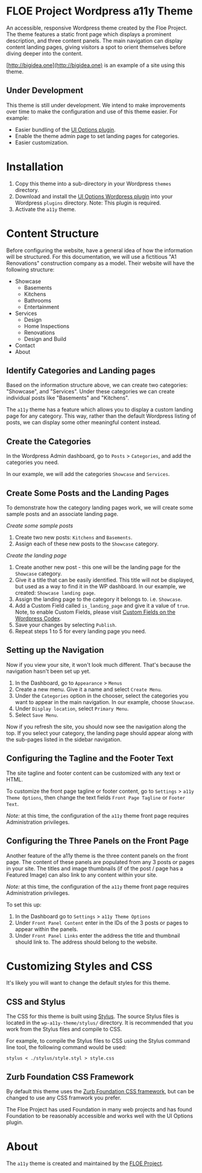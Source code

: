 # FLOE Project Wordpress a11y Theme

An accessible, responsive Wordpress theme created by the Floe Project. The theme features a static front page which displays a prominent description, and three content panels. The main navigation can display content landing pages, giving visitors a spot to orient themselves before diving deeper into the content.

[http://bigidea.one](http://bigidea.one) is an example of a site using this theme.

## Under Development

This theme is still under development. We intend to make improvements over time to make the configuration and use of this theme easier. For example:

* Easier bundling of the [UI Options plugin](https://github.com/fluid-project/uio-wordpress-plugin).
* Enable the theme admin page to set landing pages for categories.
* Easier customization.

# Installation

1. Copy this theme into a sub-directory in your Wordpress `themes` directory.
2. Download and install the [UI Options Wordpress plugin](https://github.com/fluid-project/uio-wordpress-plugin) into your Wordpress `plugins` directory. Note: This plugin is required.
3. Activate the `a11y` theme.

# Content Structure

Before configuring the website, have a general idea of how the information will be structured. For this documentation, we will use a fictitious "A1 Renovations" construction company as a model. Their website will have the following structure:

* Showcase
    * Basements
    * Kitchens
    * Bathrooms
    * Entertainment
* Services
    * Design
    * Home Inspections
    * Renovations
    * Design and Build
* Contact
* About

## Identify Categories and Landing pages

Based on the information structure above, we can create two categories: "Showcase", and "Services". Under these categories we can create individual posts like "Basements" and "Kitchens".

The `a11y` theme has a feature which allows you to display a custom landing page for any category. This way, rather than the default Wordpress listing of posts, we can display some other meaningful content instead.

## Create the Categories
In the Wordpress Admin dashboard, go to `Posts` > `Categories`, and add the categories you need.

In our example, we will add the categories `Showcase` and `Services`.

## Create Some Posts and the Landing Pages
To demonstrate how the category landing pages work, we will create some sample posts and an associate landing page.

*Create some sample posts*
1. Create two new posts: `Kitchens` and `Basements`.
2. Assign each of these new posts to the `Showcase` category.

*Create the landing page*
1. Create another new post - this one will be the landing page for the `Showcase` category.
2. Give it a title that can be easily identified. This title will not be displayed, but used as a way to find it in the WP dashboard. In our example, we created: `Showcase landing page`.
3. Assign the landing page to the category it belongs to. i.e. `Showcase`.
4. Add a Custom Field called `is_landing_page` and give it a value of `true`. Note, to enable Custom Fields, please visit [Custom Fields on the Wordpress Codex](https://codex.wordpress.org/Custom_Fields#Usage).
5. Save your changes by selecting `Publish`.
6. Repeat steps 1 to 5 for every landing page you need.

## Setting up the Navigation

Now if you view your site, it won't look much different. That's because the navigation hasn't been set up yet.

1. In the Dashboard, go to `Appearance` > `Menus`
2. Create a new menu. Give it a name and select `Create Menu`.
3. Under the `Categories` option in the chooser, select the categories you want to appear in the main navigation. In our example, choose `Showcase`.
4. Under `Display location`, select `Primary Menu`.
5. Select `Save Menu`.

Now if you refresh the site, you should now see the navigation along the top. If you select your category, the landing page should appear along with the sub-pages listed in the sidebar navigation.

## Configuring the Tagline and the Footer Text

The site tagline and footer content can be customized with any text or HTML.

To customize the front page tagline or footer content, go to `Settings` > `a11y Theme Options`, then change the text fields `Front Page Tagline` or `Footer Text`.

*Note:* at this time, the configuration of the `a11y` theme front page requires Administration privileges.

## Configuring the Three Panels on the Front Page

Another feature of the a11y theme is the three content panels on the front page. The content of these panels are populated from any 3 posts or pages in your site. The titles and image thumbnails (if of the post / page has a Featured Image) can also link to any content within your site.

*Note:* at this time, the configuration of the `a11y` theme front page requires Administration privileges.

To set this up:

1. In the Dashboard go to `Settings` > `a11y Theme Options`
2. Under `Front Panel Content` enter in the IDs of the 3 posts or pages to appear within the panels.
3. Under `Front Panel Links` enter the address the title and thumbnail should link to. The address should belong to the website.

# Customizing Styles and CSS

It's likely you will want to change the default styles for this theme.

## CSS and Stylus
The CSS for this theme is built using [Stylus](http://stylus-lang.com/). The source Stylus files is located in the `wp-a11y-theme/stylus/` directory. It is recommended that you work from the Stylus files and compile to CSS.

For example, to compile the Stylus files to CSS using the Stylus command line tool, the following command would be used:
```
stylus < ./stylus/style.styl > style.css
```

## Zurb Foundation CSS Framework

By default this theme uses the [Zurb Foundation CSS framework](http://foundation.zurb.com/), but can be changed to use any CSS framwork you prefer.

The Floe Project has used Foundation in many web projects and has found Foundation to be reasonably accessible and works well with the UI Options plugin.

# About

The `a11y` theme is created and maintained by the [FLOE Project](http://www.floeproject.org/).
